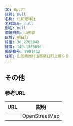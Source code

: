 ```yaml
---
ID: 0pc7T
総称: null
名称: 仁和足神社
名称読み: null
別名: null
都道府県: 山形県
区域: 朝日町
緯度: 38.2765942
経度: 140.1365096
郵便番号: 9901432
住所: 山形県西村山郡朝日町上郷９８
---
```


## その他

### 参考URL

| URL | 説明          |
| --- | ------------- |
|     | OpenStreetMap |
